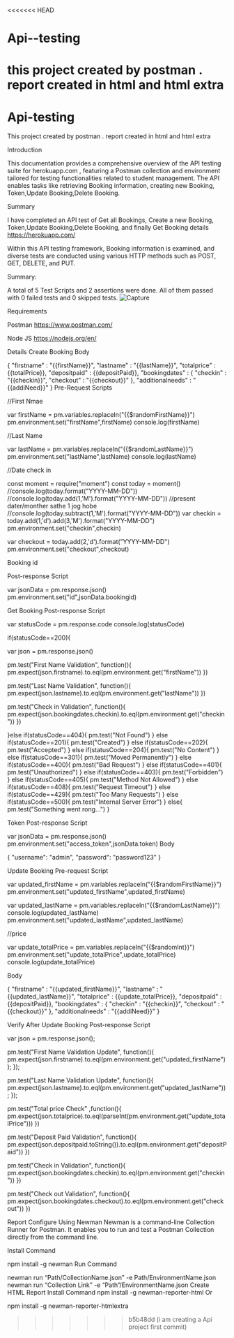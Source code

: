 <<<<<<< HEAD
# Api--testing
this project created by postman . report created in html and html extra 
=======
# Api-testing
This project created by postman . report created in html and html extra



Introduction


This documentation provides a comprehensive overview of the API testing suite for herokuapp.com , featuring a Postman collection and environment tailored for testing functionalities related to student management. The API enables tasks like retrieving Booking information, creating new Booking, Token,Update Booking,Delete Booking.

Summary


I have completed an API test of Get all Bookings, Create a new Booking, Token,Update Booking,Delete Booking, and finally Get Booking details https://herokuapp.com/

Within this API testing framework, Booking information is examined, and diverse tests are conducted using various HTTP methods such as POST, GET, DELETE, and PUT.

Summary:


A total of 5 Test Scripts and 2 assertions were done. All of them passed with 0 failed tests and 0 skipped tests.
![Capture](https://github.com/user-attachments/assets/d3458fd0-07c6-406a-8235-80ceaea47d35)






Requirements



Postman https://www.postman.com/

Node JS https://nodejs.org/en/

Details
Create Booking
Body

{
	"firstname" : "{{firstName}}",
	"lastname" : "{{lastName}}",
	"totalprice" : {{totalPrice}},
	"depositpaid" : {{depositPaid}},
	"bookingdates" : {
    	"checkin" : "{{checkin}}",
    	"checkout" : "{{checkout}}"
	},
	"additionalneeds" : "{{addiNeed}}"
}
Pre-Request Scripts

//First Nmae

var firstName = pm.variables.replaceIn("{{$randomFirstName}}")
pm.environment.set("firstName",firstName)
console.log(firstName)

//Last Name

var lastName = pm.variables.replaceIn("{{$randomLastName}}")
pm.environment.set("lastName",lastName)
console.log(lastName)

//Date check in

const moment = require("moment")
const today = moment()
//console.log(today.format("YYYY-MM-DD"))
//console.log(today.add(1,'M').format("YYYY-MM-DD")) //present dater/monther sathe 1 jog hobe
//console.log(today.subtract(1,'M').format("YYYY-MM-DD"))
var checkin = today.add(1,'d').add(3,'M').format("YYYY-MM-DD")
pm.environment.set("checkin",checkin)

var checkout = today.add(2,'d').format("YYYY-MM-DD")
pm.environment.set("checkout",checkout)


Booking id

Post-response Script

var jsonData = pm.response.json()
pm.environment.set("id",jsonData.bookingid)


Get Booking
Post-response Script

var statusCode = pm.response.code
console.log(statusCode)

if(statusCode==200){
   
var json = pm.response.json()

pm.test("First Name Validation", function(){
    pm.expect(json.firstname).to.eql(pm.environment.get("firstName"))
})

pm.test("Last Name Validation", function(){
    pm.expect(json.lastname).to.eql(pm.environment.get("lastName"))
})

pm.test("Check in Validation", function(){
    pm.expect(json.bookingdates.checkin).to.eql(pm.environment.get("checkin"))
})

}else if(statusCode==404){
 pm.test("Not Found")
}
else if(statusCode==201){
 pm.test("Created")
}
else if(statusCode==202){
 pm.test("Accepted")
}
else if(statusCode==204){
 pm.test("No Content")
}
else if(statusCode==301){
 pm.test("Moved Permanently")
}
 else if(statusCode==400){
 pm.test("Bad Request")
}
 else if(statusCode==401){
 pm.test("Unauthorized")
}
else if(statusCode==403){
 pm.test("Forbidden")
}
else if(statusCode==405){
 pm.test("Method Not Allowed")
}
else if(statusCode==408){
 pm.test("Request Timeout")
}
else if(statusCode==429){
 pm.test("Too Many Requests")
}
else if(statusCode==500){
 pm.test("Internal Server Error")
}
else{
  pm.test("Something went rong...")
}

Token
Post-response Script

var jsonData = pm.response.json()
pm.environment.set("access_token",jsonData.token)
Body

{
	"username": "admin",
	"password": "password123"
}

Update Booking
Pre-request Script

var updated_firstName = pm.variables.replaceIn("{{$randomFirstName}}")
pm.environment.set("updated_firstName",updated_firstName)

var updated_lastName = pm.variables.replaceIn("{{$randomLastName}}")
console.log(updated_lastName)
pm.environment.set("updated_lastName",updated_lastName)

//price

var update_totalPrice = pm.variables.replaceIn("{{$randomInt}}")
pm.environment.set("update_totalPrice",update_totalPrice)
console.log(update_totalPrice)

Body

{
	"firstname" : "{{updated_firstName}}",
	"lastname" : "{{updated_lastName}}",
	"totalprice" : {{update_totalPrice}},
	"depositpaid" : {{depositPaid}},
	"bookingdates" : {
    	"checkin" : "{{checkin}}",
    	"checkout" : "{{checkout}}"
	},
	"additionalneeds" : "{{addiNeed}}"
}

Verify After Update Booking
Post-response Script

var json = pm.response.json();

pm.test("First Name Validation Update", function(){
    pm.expect(json.firstname).to.eql(pm.environment.get("updated_firstName"));
});

pm.test("Last Name Validation Update", function(){
    pm.expect(json.lastname).to.eql(pm.environment.get("updated_lastName"));
});

pm.test("Total price Check" ,function(){
    pm.expect(json.totalprice).to.eql(parseInt(pm.environment.get("update_totalPrice")))
})

pm.test("Deposit Paid Validation", function(){
    pm.expect(json.depositpaid.toString()).to.eql(pm.environment.get("depositPaid"))
})

pm.test("Check in Validation", function(){
    pm.expect(json.bookingdates.checkin).to.eql(pm.environment.get("checkin"))
})

pm.test("Check out Validation", function(){
    pm.expect(json.bookingdates.checkout).to.eql(pm.environment.get("checkout"))
})

Report Configure
Using Newman Newman is a command-line Collection Runner for Postman. It enables you to run and test a Postman Collection directly from the command line.

Install Command

npm install -g newman
Run Command

newman run “Path/CollectionName.json” -e Path/EnvironmentName.json
newman run “Collection Link” -e “Path”/EnvironmentName.json
Create HTML Report
Install Command
npm install -g newman-reporter-html
Or

npm install -g newman-reporter-htmlextra


>>>>>>> b5b48dd (i am creating a Api project first commit)
